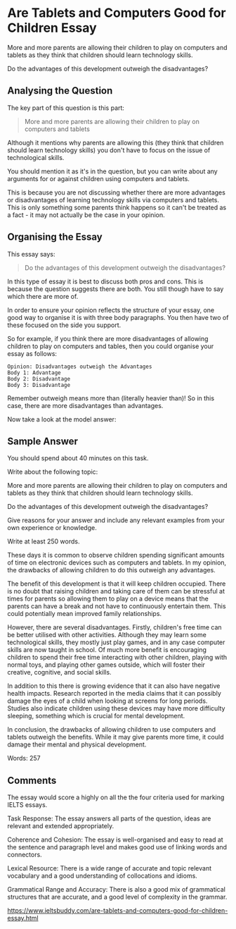 # Are Tablets and Computers Good for Children Essay
More and more parents are allowing their children to play on computers and tablets as they think that children should learn technology skills.

Do the advantages of this development outweigh the disadvantages?

## Analysing the Question

The key part of this question is this part:

> More and more parents are allowing their children to play on computers and tablets

Although it mentions why parents are allowing this (they think that children should learn technology skills) you don't have to focus on the issue of technological skills.

You should mention it as it's in the question, but you can write about any arguments for or against children using computers and tablets.

This is because you are not discussing whether there are more advantages or disadvantages of learning technology skills via computers and tablets. This is only something some parents think happens so it can't be treated as a fact - it may not actually be the case in your opinion. 

## Organising the Essay

This essay says:

> Do the advantages of this development outweigh the disadvantages?

In this type of essay it is best to discuss both pros and cons. This is because the question suggests there are both. You still though have to say which there are more of. 

In order to ensure your opinion reflects the structure of your essay, one good way to organise it is with three body paragraphs. You then have two of these focused on the side you support.

So for example, if you think there are more disadvantages of allowing children to play on computers and tables, then you could organise your essay as follows:

    Opinion: Disadvantages outweigh the Advantages
    Body 1: Advantage
    Body 2: Disadvantage
    Body 3: Disadvantage

Remember outweigh means more than (literally heavier than)! So in this case, there are more disadvantages than advantages. 

Now take a look at the model answer:

## Sample Answer

You should spend about 40 minutes on this task.

Write about the following topic:

More and more parents are allowing their children to play on computers and tablets as they think that children should learn technology skills.

Do the advantages of this development outweigh the disadvantages?

Give reasons for your answer and include any relevant examples from your own experience or knowledge.

Write at least 250 words.


These days it is common to observe children spending significant amounts of time on electronic devices such as computers and tablets. In my opinion, the drawbacks of allowing children to do this outweigh any advantages. 

The benefit of this development is that it will keep children occupied. There is no doubt that raising children and taking care of them can be stressful at times for parents so allowing them to play on a device means that the parents can have a break and not have to continuously entertain them. This could potentially mean improved family relationships.

However, there are several disadvantages. Firstly, children's free time can be better utilised with other activities. Although they may learn some technological skills, they mostly just play games, and in any case computer skills are now taught in school. Of much more benefit is encouraging children to spend their free time interacting with other children, playing with normal toys, and playing other games outside, which will foster their creative, cognitive, and social skills.

In addition to this there is growing evidence that it can also have negative health impacts. Research reported in the media claims that it can possibly damage the eyes of a child when looking at screens for long periods. Studies also indicate children using these devices may have more difficulty sleeping, something which is crucial for mental development.

In conclusion, the drawbacks of allowing children to use computers and tablets outweigh the benefits. While it may give parents more time, it could damage their mental and physical development.

Words: 257

## Comments

The essay would score a highly on all the the four criteria used for marking IELTS essays. 

Task Response: The essay answers all parts of the question, ideas are relevant and extended appropriately.

Coherence and Cohesion: The essay is well-organised and easy to read at the sentence and paragraph level and makes good use of linking words and connectors.

Lexical Resource: There is a wide range of accurate and topic relevant vocabulary and a good understanding of collocations and idioms.

Grammatical Range and Accuracy: There is also a good mix of grammatical structures that are accurate, and a good level of complexity in the grammar. 

https://www.ieltsbuddy.com/are-tablets-and-computers-good-for-children-essay.html
